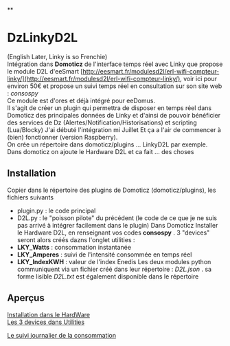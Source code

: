 
**

# DzLinkyD2L


(English Later, Linky is so Frenchie)  
Intégration dans **Domoticz** de l'interface temps réel avec Linky que propose le module D2L d'eeSmart  [http://eesmart.fr/modulesd2l/erl-wifi-compteur-linky/](http://eesmart.fr/modulesd2l/erl-wifi-compteur-linky/), voir ici pour environ 50€ et propose un suivi temps réel en consultation sur son site web : *consospy*  
Ce module est d'ores et déjà intégré pour eeDomus.  
Il s'agit de créer un plugin qui permettra de disposer en temps réel dans Domoticz des principales données de Linky et d'ainsi de pouvoir bénéficier des services de Dz (Alertes/Notification/Historisations) et scripting (Lua/Blocky) 
J'ai débuté l'intégration mi Juillet Et ça a l'air de commencer à (bien) fonctionner (version Raspberry).  
On crée un répertoire dans domoticz/plugins ... LinkyD2L par exemple. Dans domoticz on ajoute le Hardware D2L et ca fait ... des choses
## Installation
Copier dans le répertoire des plugins de Domoticz (domoticz/plugins), les fichiers suivants
 - plugin.py : le code principal
 - D2L.py : le "poisson pilote" du précédent (le code de ce que je ne suis pas arrivé à intégrer facilement dans le plugin)
Dans Domoticz Installer le Hardware D2L, en renseignant vos codes **consospy** . 3 "devices" seront alors créés dazns l'onglet utilities :
 - **LKY_Watts** : consommation instantanée 
 - **LKY_Amperes** : suivi de l'intensité consommée en temps réel
 - **LKY_IndexKWH** : valeur de l'index Enedis
 Les deux modules python communiquent via un fichier créé dans leur répertoire : *D2L.json* . sa forme lisible *D2L.txt* est également disponible dans le répertoire
## Aperçus

[Installation dans le HardWare](https://github.com/PhilDeSJDA/Dz_LinkyD2L/blob/master/LinkyD2L_Create.png)  
[Les 3 devices dans Utilities](https://github.com/PhilDeSJDA/Dz_LinkyD2L/blob/master/LinkyD2L_Utility.png)

[Le suivi journalier de la consommation](https://github.com/PhilDeSJDA/Dz_LinkyD2L/blob/master/LKY_watts.png)


<!--stackedit_data:
eyJoaXN0b3J5IjpbLTg5NTE1MDE1MCwtMTY5NzcxOTU0NywxNj
k5NTEzODIzLC00OTgxNzE0ODhdfQ==
-->